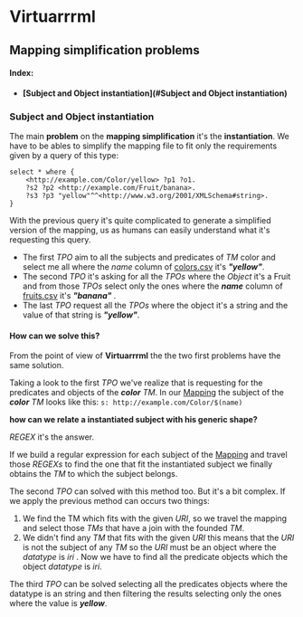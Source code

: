 # Virtuarrrml

## Mapping simplification problems

#### Index:

- **[Subject and Object instantiation](#Subject and Object instantiation)**



### Subject and Object instantiation

The main **problem** on the **mapping simplification** it's the **instantiation**. We have to be ables to simplify the mapping file to fit only the requirements given by a query of this type:

```SPARQL
select * where {
    <http://example.com/Color/yellow> ?p1 ?o1.
    ?s2 ?p2 <http://example.com/Fruit/banana>.
    ?s3 ?p3 "yellow"^^<http://www.w3.org/2001/XMLSchema#string>.
}

```



With the previous query it's quite complicated to generate a simplified version of  the mapping, us as humans can easily understand what it's requesting this query.

- The first *TPO* aim to all the subjects and predicates of *TM* color and select me all where the *name* column of [colors.csv](/description/data/colors.csv) it's ***"yellow"***.
- The second *TPO* it's asking for all the *TPOs* where the *Object* it's a Fruit and from those *TPOs* select only the ones where the ***name*** column of [fruits.csv](/description/data/fruits.csv) it's ***"banana"*** .
- The last *TPO* request all the *TPOs* where the object it's a string and the value of that string is ***"yellow"***.

#### How can we solve this?

From the point of view of **Virtuarrrml** the the two first problems have the same solution. 

Taking a look to the first *TPO* we've realize that is requesting for the predicates and objects of the ***color*** *TM*. In our [Mapping](/description/data/mapping.yaml)  the subject of the ***color*** *TM* looks like this:
`s: http://example.com/Color/$(name)`

**how can we relate a instantiated subject with his generic shape?** 

*REGEX* it's the answer. 

If we build a regular expression for each subject of the [Mapping](/description/mapping.yaml) and travel those *REGEXs* to find the one that fit the instantiated subject we finally obtains the *TM* to which the subject belongs.

The second *TPO* can solved with this method too. But it's a bit complex. If we apply the previous method can occurs two things:

1. We find the TM which fits with the given *URI*, so we travel the mapping and select those *TMs* that have a join with the founded *TM*.
2. We didn't find any *TM* that fits with the given *URI* this means that the *URI* is not the subject of any *TM* so the *URI* must be an object where the *datatype* is *iri* . Now we have to find all the predicate objects which the object *datatype* is *iri*. 

The third *TPO* can be solved selecting all the predicates objects where the datatype is an string and then filtering the results selecting only the ones where the value is ***yellow***.

